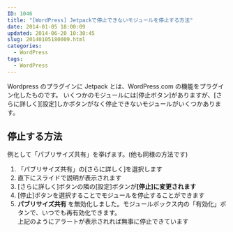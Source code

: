 ```yaml
---
ID: 1046
title: "[WordPress] Jetpackで停止できないモジュールを停止する方法"
date: 2014-01-05 18:00:09
updated: 2014-06-20 10:30:45
slug: 20140105180009.html
categories:
  - WordPress
tags:
  - WordPress
---
```


Wordpress のプラグインに Jetpack とは、WordPress.com の機能をプラグイン化したものです。
いくつかのモジュールには<span class="text-info">[停止ボタン]</span>がありますが、[さらに詳しく][設定]しかボタンがなく停止できないモジュールがいくつかあります。

<!--more-->
<h2>停止する方法</h2>
例として「パブリサイズ共有」を挙げます。(他も同様の方法です)
<ol>
<li>「パブリサイズ共有」の[さらに詳しく]を選択します</li>
<li>直下にスライドで説明が表示されます</li>
<li>[さらに詳しく]ボタンの隣の[設定]ボタンが<strong>[停止]に変更されます</strong></li>
<li>[停止]ボタンを選択することでモジュールを停止することができます</li>
<li><div class="c-alert"><b>パブリサイズ共有</b> を無効化しました。モジュールボックス内の「有効化」ボタンで、いつでも再有効化できます。</div>
上記のようにアラートが表示されれば無事に停止できています</li>
</ol>
